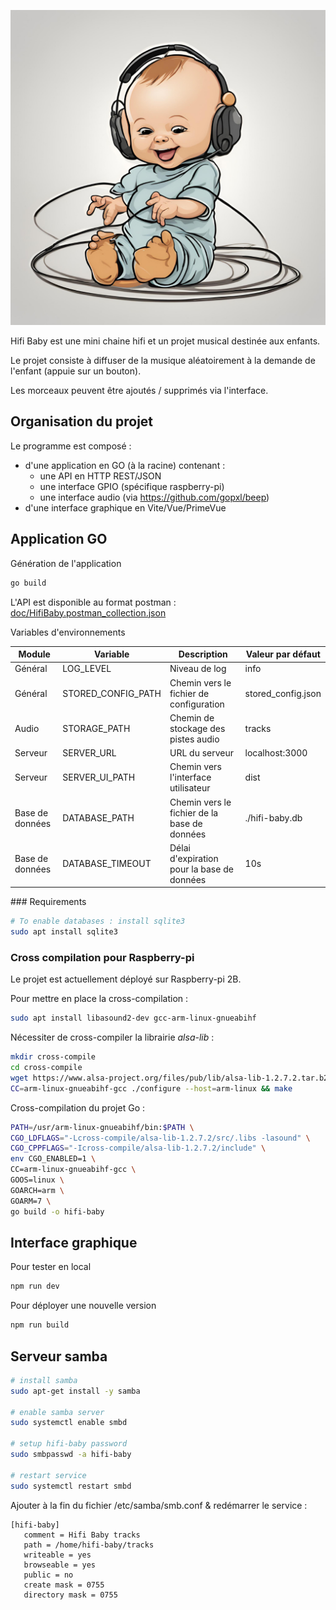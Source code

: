 ![hifi-baby](doc/hifi-baby.png)

Hifi Baby est une mini chaine hifi et un projet musical destinée aux enfants.

Le projet consiste à diffuser de la musique aléatoirement à la demande de l'enfant (appuie sur un bouton).

Les morceaux peuvent être ajoutés / supprimés via l'interface.

## Organisation du projet

Le programme est composé :
 - d'une application en GO (à la racine) contenant :
   - une API en HTTP REST/JSON
   - une interface GPIO (spécifique raspberry-pi)
   - une interface audio (via https://github.com/gopxl/beep)
 - d'une interface graphique en Vite/Vue/PrimeVue

## Application GO

Génération de l'application

```bash
go build
```

L'API est disponible au format postman : [doc/HifiBaby.postman_collection.json](doc/HifiBaby.postman_collection.json)


Variables d'environnements

| Module    | Variable          | Description                                | Valeur par défaut          |
|-----------|-------------------|--------------------------------------------|----------------------------|
| Général   | LOG_LEVEL         | Niveau de log                              | info                       |
| Général   | STORED_CONFIG_PATH| Chemin vers le fichier de configuration    | stored_config.json         |
| Audio     | STORAGE_PATH      | Chemin de stockage des pistes audio        | tracks                     |
| Serveur   | SERVER_URL        | URL du serveur                             | localhost:3000             |
| Serveur   | SERVER_UI_PATH    | Chemin vers l'interface utilisateur        | dist                       |
| Base de données | DATABASE_PATH | Chemin vers le fichier de la base de données | ./hifi-baby.db          |
| Base de données | DATABASE_TIMEOUT | Délai d'expiration pour la base de données | 10s                     |

### Requirements

```bash
# To enable databases : install sqlite3
sudo apt install sqlite3
```

### Cross compilation pour Raspberry-pi

Le projet est actuellement déployé sur Raspberry-pi 2B.

Pour mettre en place la cross-compilation :

```bash
sudo apt install libasound2-dev gcc-arm-linux-gnueabihf
```

Nécessiter de cross-compiler la librairie *alsa-lib* :

```bash
mkdir cross-compile
cd cross-compile
wget https://www.alsa-project.org/files/pub/lib/alsa-lib-1.2.7.2.tar.b2z
CC=arm-linux-gnueabihf-gcc ./configure --host=arm-linux && make
```

Cross-compilation du projet Go :

```bash
PATH=/usr/arm-linux-gnueabihf/bin:$PATH \
CGO_LDFLAGS="-Lcross-compile/alsa-lib-1.2.7.2/src/.libs -lasound" \
CGO_CPPFLAGS="-Icross-compile/alsa-lib-1.2.7.2/include" \
env CGO_ENABLED=1 \
CC=arm-linux-gnueabihf-gcc \
GOOS=linux \
GOARCH=arm \
GOARM=7 \
go build -o hifi-baby
```

## Interface graphique

Pour tester en local

```bash
npm run dev
```

Pour déployer une nouvelle version

```bash
npm run build
```

## Serveur samba

```bash
# install samba
sudo apt-get install -y samba

# enable samba server
sudo systemctl enable smbd

# setup hifi-baby password
sudo smbpasswd -a hifi-baby

# restart service
sudo systemctl restart smbd
```

Ajouter à la fin du fichier /etc/samba/smb.conf & redémarrer le service :

```
[hifi-baby]
   comment = Hifi Baby tracks
   path = /home/hifi-baby/tracks
   writeable = yes
   browseable = yes
   public = no
   create mask = 0755
   directory mask = 0755
```
